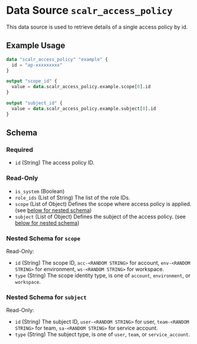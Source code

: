 # Data Source `scalr_access_policy`

This data source is used to retrieve details of a single access policy by id.

## Example Usage

```terraform
data "scalr_access_policy" "example" {
  id = "ap-xxxxxxxxx"
}

output "scope_id" {
  value = data.scalr_access_policy.example.scope[0].id
}

output "subject_id" {
  value = data.scalr_access_policy.example.subject[0].id
}
```

<!-- Manually filling the schema here because of https://github.com/hashicorp/terraform-plugin-docs/issues/28 -->
## Schema

### Required

- `id` (String) The access policy ID.

### Read-Only

- `is_system` (Boolean)
- `role_ids` (List of String) The list of the role IDs.
- `scope` (List of Object) Defines the scope where access policy is applied. (see [below for nested schema](#nestedatt--scope))
- `subject` (List of Object) Defines the subject of the access policy. (see [below for nested schema](#nestedatt--subject))

<a id="nestedatt--scope"></a>
### Nested Schema for `scope`

Read-Only:

- `id` (String) The scope ID, `acc-<RANDOM STRING>` for account, `env-<RANDOM STRING>` for environment, `ws-<RANDOM STRING>` for workspace.
- `type` (String) The scope identity type, is one of `account`, `environment`, or `workspace`.


<a id="nestedatt--subject"></a>
### Nested Schema for `subject`

Read-Only:

- `id` (String) The subject ID, `user-<RANDOM STRING>` for user, `team-<RANDOM STRING>` for team, `sa-<RANDOM STRING>` for service account.
- `type` (String) The subject type, is one of `user`, `team`, or `service_account`.
